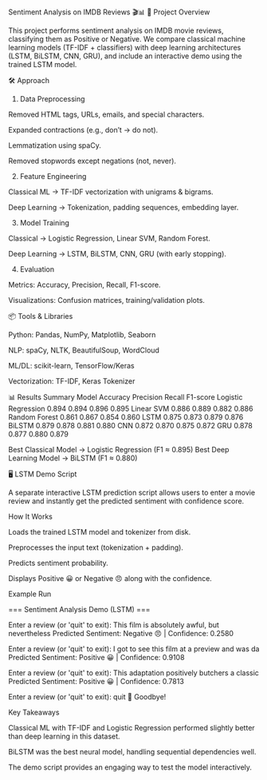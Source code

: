 Sentiment Analysis on IMDB Reviews 🎬📊
📌 Project Overview

This project performs sentiment analysis on IMDB movie reviews, classifying them as Positive or Negative.
We compare classical machine learning models (TF-IDF + classifiers) with deep learning architectures (LSTM, BiLSTM, CNN, GRU), and include an interactive demo using the trained LSTM model.

🛠 Approach
1. Data Preprocessing

Removed HTML tags, URLs, emails, and special characters.

Expanded contractions (e.g., don’t → do not).

Lemmatization using spaCy.

Removed stopwords except negations (not, never).

2. Feature Engineering

Classical ML → TF-IDF vectorization with unigrams & bigrams.

Deep Learning → Tokenization, padding sequences, embedding layer.

3. Model Training

Classical → Logistic Regression, Linear SVM, Random Forest.

Deep Learning → LSTM, BiLSTM, CNN, GRU (with early stopping).

4. Evaluation

Metrics: Accuracy, Precision, Recall, F1-score.

Visualizations: Confusion matrices, training/validation plots.

📦 Tools & Libraries

Python: Pandas, NumPy, Matplotlib, Seaborn

NLP: spaCy, NLTK, BeautifulSoup, WordCloud

ML/DL: scikit-learn, TensorFlow/Keras

Vectorization: TF-IDF, Keras Tokenizer


📊 Results Summary
Model	Accuracy	Precision	Recall	F1-score
Logistic Regression	0.894	0.894	0.896	0.895
Linear SVM	0.886	0.889	0.882	0.886
Random Forest	0.861	0.867	0.854	0.860
LSTM	0.875	0.873	0.879	0.876
BiLSTM	0.879	0.878	0.881	0.880
CNN	0.872	0.870	0.875	0.872
GRU	0.878	0.877	0.880	0.879

Best Classical Model → Logistic Regression (F1 ≈ 0.895)
Best Deep Learning Model → BiLSTM (F1 ≈ 0.880)

🖥 LSTM Demo Script

A separate interactive LSTM prediction script allows users to enter a movie review and instantly get the predicted sentiment with confidence score.

How It Works

Loads the trained LSTM model and tokenizer from disk.

Preprocesses the input text (tokenization + padding).

Predicts sentiment probability.

Displays Positive 😀 or Negative 😠 along with the confidence.

Example Run

=== Sentiment Analysis Demo (LSTM) ===

Enter a review (or 'quit' to exit): This film is absolutely awful, but nevertheless
Predicted Sentiment: Negative 😠  |  Confidence: 0.2580

Enter a review (or 'quit' to exit): I got to see this film at a preview and was da
Predicted Sentiment: Positive 😀  |  Confidence: 0.9108

Enter a review (or 'quit' to exit): This adaptation positively butchers a classic
Predicted Sentiment: Positive 😀  |  Confidence: 0.7813

Enter a review (or 'quit' to exit): quit
👋 Goodbye!

Key Takeaways

Classical ML with TF-IDF and Logistic Regression performed slightly better than deep learning in this dataset.

BiLSTM was the best neural model, handling sequential dependencies well.

The demo script provides an engaging way to test the model interactively.

